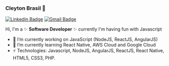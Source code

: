 ### Cleyton Brasil 👋

[![Linkedin Badge](https://img.shields.io/badge/-cleytonbrasil-blue?style=flat-square&logo=Linkedin&logoColor=white&link=https://www.linkedin.com/in/cleytonbrasil/)](https://www.linkedin.com/in/cleytonbrasil/)
[![Gmail Badge](https://img.shields.io/badge/-cleytonb40@gmail.com-c14438?style=flat-square&logo=Gmail&logoColor=white&link=mailto:cleytonb40@gmail.com)](mailto:cleytonb40@gmail.com)

Hi, I'm a ✨ **Software Developer** ✨ currently I'm having fun with Javascript

- 🔭 I’m currently working on JavaScript (NodeJS, ReactJS, AngularJS)
- 🌱 I’m currently learning React Native, AWS Cloud and Google Cloud 
- ⚡ Technologies: Javascript, NodeJS, AngularJS, ReactJS, React Native, HTML5, CSS3, PHP.


